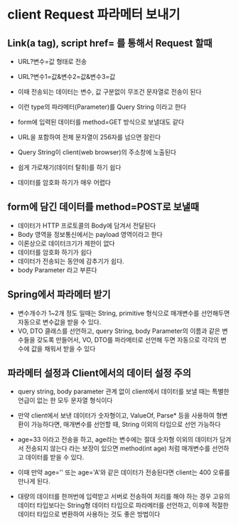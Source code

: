 # client Request 파라메터 보내기

## Link(a tag), script href= 를 통해서 Request 할때
* URL?변수=값 형태로 전송
* URL?변수1=값&변수2=값&변수3=값
* 이때 전송되는 데이터는 변수, 값 구분없이 무조건 문자열로 전송이 된다
* 이런 type의 파라메터(Parameter)를 Query String 이라고 한다

* form에 입력된 데이터를 method=GET 방식으로 보낼대도 같다
* URL을 포함하여 전체 문자열이 256자를 넘으면 잘린다
* Query String이 client(web browser)의 주소창에 노출된다
* 쉽게 가로채기(데이터 탈취)를 하기 쉽다
* 데이터를 암호화 하기가 매우 어렵다

## form에 담긴 데이터를 method=POST로 보낼때
* 데이터가 HTTP 프로토콜의 Body에 담겨서 전달된다
* Body 영역을 정보통신에서는 payload 영역이라고 한다
* 이론상으로 데이터크기가 제한이 없다
* 데이터를 암호화 하기가 쉽다
* 데이터가 전송되는 동안에 감추기가 쉽다.
* body Parameter 라고 부른다

## Spring에서 파라메터 받기
* 변수개수가 1~2개 정도 일때는 String, primitive 형식으로 매개변수를 선언해두면 자동으로 변수값을 받을 수 있다.
* VO, DTO 클래스를 선언하고, query String, body Parameter의 이름과 같은 변수들을 갖도록 만들어서, VO, DTO를 파라메터로 선언해 두면 자동으로 각각의 변수에 값을 채워서 받을 수 있다

## 파라메터 설정과 Client에서의 데이터 설정 주의
* query string, body parameter 관계 없이 client에서 데이터를 보낼 때는 특별한 언급이 없는 한 모두 문자열 형식이다

* 만약 client에서 보낸 데이터가 숫자형이고, ValueOf, Parse* 등을 사용하여 형변환이 가능하다면, 매개변수를 선언할 때, String 이외의 타입으로 선언 가능하다

* age=33 이라고 전송을 하고, age라는 변수에는 절대 숫자형 이외의 데이터가 담겨서 전송되지 않는다 라는 보장이 있으면 method(int age) 처럼 매개변수를 선언하고 데이터를 받을 수 있다.

* 이때 만약 age='' 또는 age='A'와 같은 데이터가 전송된다면 client는 400 오류를 만나게 된다.

* 대량의 데이터를 한꺼번에 입력받고 서버로 전송하여 처리를 해야 하는 경우 고유의 데이터 타입보다는 String형 데이터 타입으로 파라메터를 선언하고, 이후에 적절한 데이터 타입으로 변환하여 사용하는 것도 좋은 방법이다
